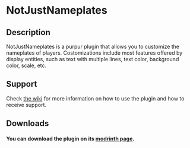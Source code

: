 # NotJustNameplates

## Description

NotJustNameplates is a purpur plugin that allows you to customize the nameplates of players. Costomizations include most
features offered by display entities, such as text with multiple lines, text color, background color, scale, etc.

## Support

Check [the wiki](https://github.com/YouHaveTrouble/NotJustNameplates/wiki) for more information on how to use the plugin and how to receive support.

## Downloads

#### You can download the plugin on its [modrinth page](https://modrinth.com/plugin/notjustnameplates).
